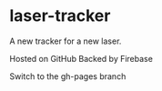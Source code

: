 laser-tracker
=============

A new tracker for a new laser.

Hosted on GitHub
Backed by Firebase

Switch to the gh-pages branch
